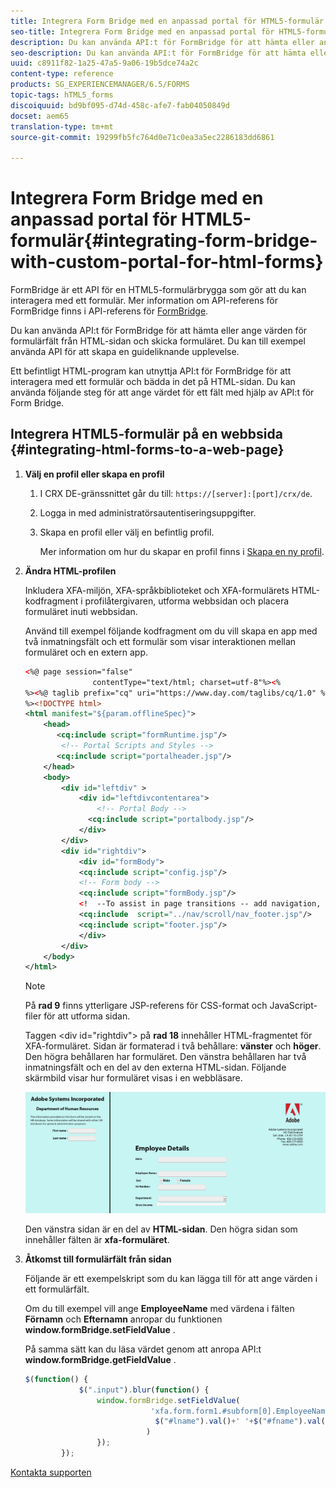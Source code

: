 ```yaml
---
title: Integrera Form Bridge med en anpassad portal för HTML5-formulär
seo-title: Integrera Form Bridge med en anpassad portal för HTML5-formulär
description: Du kan använda API:t för FormBridge för att hämta eller ange värden för formulärfält från HTML-sidan och skicka formuläret.
seo-description: Du kan använda API:t för FormBridge för att hämta eller ange värden för formulärfält från HTML-sidan och skicka formuläret.
uuid: c8911f82-1a25-47a5-9a06-19b5dce74a2c
content-type: reference
products: SG_EXPERIENCEMANAGER/6.5/FORMS
topic-tags: hTML5_forms
discoiquuid: bd9bf095-d74d-458c-afe7-fab04050849d
docset: aem65
translation-type: tm+mt
source-git-commit: 19299fb5fc764d0e71c0ea3a5ec2286183dd6861

---
```



# Integrera Form Bridge med en anpassad portal för HTML5-formulär{#integrating-form-bridge-with-custom-portal-for-html-forms}

FormBridge är ett API för en HTML5-formulärbrygga som gör att du kan interagera med ett formulär. Mer information om API-referens för FormBridge finns i API-referens för [FormBridge](/help/forms/using/form-bridge-apis.md).

Du kan använda API:t för FormBridge för att hämta eller ange värden för formulärfält från HTML-sidan och skicka formuläret. Du kan till exempel använda API för att skapa en guideliknande upplevelse.

Ett befintligt HTML-program kan utnyttja API:t för FormBridge för att interagera med ett formulär och bädda in det på HTML-sidan. Du kan använda följande steg för att ange värdet för ett fält med hjälp av API:t för Form Bridge.

## Integrera HTML5-formulär på en webbsida {#integrating-html-forms-to-a-web-page}

1. **Välj en profil eller skapa en profil**

   1. I CRX DE-gränssnittet går du till: `https://[server]:[port]/crx/de`.
   1. Logga in med administratörsautentiseringsuppgifter.
   1. Skapa en profil eller välj en befintlig profil.

      Mer information om hur du skapar en profil finns i [Skapa en ny profil](/help/forms/using/custom-profile.md).

1. **Ändra HTML-profilen**

   Inkludera XFA-miljön, XFA-språkbiblioteket och XFA-formulärets HTML-kodfragment i profilåtergivaren, utforma webbsidan och placera formuläret inuti webbsidan.

   Använd till exempel följande kodfragment om du vill skapa en app med två inmatningsfält och ett formulär som visar interaktionen mellan formuläret och en extern app.

   ```xml
   <%@ page session="false"
                  contentType="text/html; charset=utf-8"%><%
   %><%@ taglib prefix="cq" uri="https://www.day.com/taglibs/cq/1.0" %><%
   %><!DOCTYPE html>
   <html manifest="${param.offlineSpec}">
       <head>
          <cq:include script="formRuntime.jsp"/>
           <!-- Portal Scripts and Styles -->
          <cq:include script="portalheader.jsp"/>
       </head>
       <body>
           <div id="leftdiv" >
               <div id="leftdivcontentarea">
                   <!-- Portal Body -->
                 <cq:include script="portalbody.jsp"/>
               </div>
           </div>
           <div id="rightdiv">
               <div id="formBody">
               <cq:include script="config.jsp"/>
               <!-- Form body -->
               <cq:include script="formBody.jsp"/>
               <!  --To assist in page transitions -- add navigation, based on scrolling -->
               <cq:include  script="../nav/scroll/nav_footer.jsp"/>
               <cq:include script="footer.jsp"/>
               </div>
           </div>
       </body>
   </html>
   ```

   >[!NOTE]
   >
   >På **rad 9** finns ytterligare JSP-referens för CSS-format och JavaScript-filer för att utforma sidan.
   >
   >
   >Taggen &lt;div id=&quot;rightdiv&quot;> på **rad 18** innehåller HTML-fragmentet för XFA-formuläret.
   Sidan är formaterad i två behållare: **vänster** och **höger**. Den högra behållaren har formuläret. Den vänstra behållaren har två inmatningsfält och en del av den externa HTML-sidan.
   Följande skärmbild visar hur formuläret visas i en webbläsare.

   ![portal](assets/portal.jpg)

   Den vänstra sidan är en del av **HTML-sidan**. Den högra sidan som innehåller fälten är **xfa-formuläret**.

1. **Åtkomst till formulärfält från sidan**

   Följande är ett exempelskript som du kan lägga till för att ange värden i ett formulärfält.

   Om du till exempel vill ange **EmployeeName** med värdena i fälten **Förnamn** och **Efternamn** anropar du funktionen **window.formBridge.setFieldValue** .

   På samma sätt kan du läsa värdet genom att anropa API:t **window.formBridge.getFieldValue** .

   ```javascript
   $(function() {
               $(".input").blur(function() {
                   window.formBridge.setFieldValue(
                               'xfa.form.form1.#subform[0].EmployeeName',
                                $("#lname").val()+' '+$("#fname").val()
                              )
                   });
           });
   ```

[Kontakta supporten](https://www.adobe.com/account/sign-in.supportportal.html)
